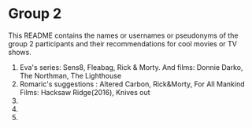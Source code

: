 # Group 2

This README contains the names or usernames or pseudonyms of the group 2 participants and their recommendations for cool movies or TV shows.

1.  Eva's series: Sens8, Fleabag, Rick & Morty. And films: Donnie Darko, The Northman, The Lighthouse
2.  Romaric's suggestions : Altered Carbon, Rick&Morty, For All Mankind    Films: Hacksaw Ridge(2016), Knives out 
3.  
4.  
5.  
 
